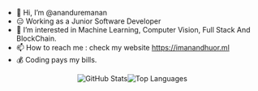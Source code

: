 <!-- ![Javascript wallpaper by wallpaper access](https://raw.githubusercontent.com/ananduremanan/Demo/demo_files/4635758.jpg) -->

- 👋 Hi, I’m @ananduremanan
- 😑 Working as a Junior Software Developer 
- 👀 I’m interested in Machine Learning, Computer Vision, Full Stack And BlockChain.
- 📫 How to reach me : check my website https://imanandhuor.ml
- 💰 Coding pays my bills.
<!-- - 👨‍💻 LeetCode : https://leetcode.com/Anandhu_Remanan/ -->

<div style="display: flex;  justify-content: center">
  <img src="https://github-readme-stats.vercel.app/api?username=ananduremanan&bg_color=0D1117&title_color=ffffff&text_color=ffffff" alt="GitHub Stats" />
  <img src="https://github-readme-stats.vercel.app/api/top-langs/?username=ananduremanan&hide_progress=true&bg_color=0D1117&title_color=ffffff&text_color=ffffff" alt="Top Languages" />
</div>

<!---
ananduremanan/ananduremanan is a ✨ special ✨ repository because its `README.md` (this file) appears on your GitHub profile.
You can click the Preview link to take a look at your changes.
--->
